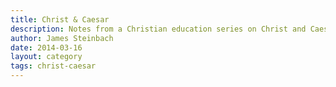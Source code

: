```yaml
---
title: Christ & Caesar
description: Notes from a Christian education series on Christ and Caesar.
author: James Steinbach
date: 2014-03-16
layout: category
tags: christ-caesar
---
```

